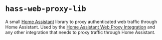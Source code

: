 # `hass-web-proxy-lib`

A small [Home Assistant](https://www.home-assistant.io/) library to proxy
authenticated web traffic through Home Assistant. Used by the [Home Assistant
Web Proxy
Integration](https://github.com/dermotduffy/hass-web-proxy-integration/) and any
other integration that needs to proxy traffic through Home Assistant.
